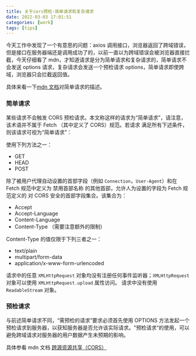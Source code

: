 ```yaml
---
title: 关于cors预检-简单请求和复杂请求
date: 2022-03-03 17:01:51
categories: [work]
tags: [tips]
---
```


今天工作中发现了一个有意思的问题：axios 调用接口，浏览器返回了跨域错误，但是接口在服务器端还是调用成功了的，以前一直以为跨域错误会被浏览器直接拦截，今天仔细看了 mdn，才知道请求是分为简单请求和复杂请求的，简单请求不会发送 options 请求，复杂请求会发送一个预检请求 options，简单请求即使跨域，浏览器只会拦截返回值。

具体来看一下[mdn 文档](https://developer.mozilla.org/zh-CN/docs/Web/HTTP/CORS)对简单请求的描述。

### 简单请求

某些请求不会触发 CORS 预检请求。本文称这样的请求为“简单请求”，请注意，该术语并不属于 Fetch （其中定义了 CORS）规范。若请求 满足所有下述条件，则该请求可视为“简单请求”：

使用下列方法之一：

- GET
- HEAD
- POST

<!-- more -->

除了被用户代理自动设置的首部字段（例如 `Connection`，`User-Agent`）和在 Fetch 规范中定义为 禁用首部名称 的其他首部，允许人为设置的字段为 Fetch 规范定义的 对 CORS 安全的首部字段集合。该集合为：

- Accept
- Accept-Language
- Content-Language
- Content-Type （需要注意额外的限制）

Content-Type 的值仅限于下列三者之一：

- text/plain
- multipart/form-data
- application/x-www-form-urlencoded

请求中的任意 `XMLHttpRequest` 对象均没有注册任何事件监听器；`XMLHttpRequest` 对象可以使用 `XMLHttpRequest.upload` 属性访问。
请求中没有使用 `ReadableStream` 对象。

### 预检请求

与前述简单请求不同，“需预检的请求”要求必须首先使用 OPTIONS 方法发起一个预检请求到服务器，以获知服务器是否允许该实际请求。"预检请求“的使用，可以避免跨域请求对服务器的用户数据产生未预期的影响。

具体参看 mdn 文档 [跨源资源共享（CORS）](https://developer.mozilla.org/zh-CN/docs/Web/HTTP/CORS)
